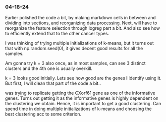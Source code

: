 ### 04-18-24

Earlier polished the code a bit, by making markdown cells in between and dividing into sections, and reorganizing data processing. Next, will have to reorganize the feature selection through logreg part a bit. And also see how to efficiently extend that to the other cancer types.

I was thinking of trying multiple initializations of k-means, but it turns out that with np.random.seed(0), it gives decent good results for all the samples. 

Am gonna try k = 3 also once, as in most samples, can see 3 distinct clusters and the 4th one is usually overkill.

k = 3 looks good initially. Lets see how good are the genes I identify using it. But first, I will clean that part of the code a bit..

was trying to replicate getting the CXorf61 gene as one of the informative genes. Turns out getting it as the informative genes is highly dependent on the clustering we obtain. Hence, it is important to get a good clustering. 
Can spend time in doing multiple initializations of k-means and choosing the best clustering acc to some criterion.